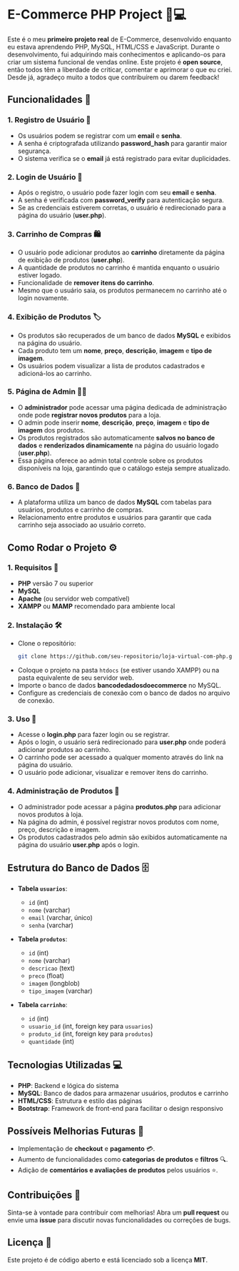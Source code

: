 # E-Commerce PHP Project 🛒💻

Este é o meu **primeiro projeto real** de E-Commerce, desenvolvido enquanto eu estava aprendendo PHP, MySQL, HTML/CSS e JavaScript. Durante o desenvolvimento, fui adquirindo mais conhecimentos e aplicando-os para criar um sistema funcional de vendas online. Este projeto é **open source**, então todos têm a liberdade de criticar, comentar e aprimorar o que eu criei. Desde já, agradeço muito a todos que contribuírem ou darem feedback!

## Funcionalidades 🚀

### 1. **Registro de Usuário** 📝
   - Os usuários podem se registrar com um **email** e **senha**.
   - A senha é criptografada utilizando **password_hash** para garantir maior segurança.
   - O sistema verifica se o **email** já está registrado para evitar duplicidades.

### 2. **Login de Usuário** 🔑
   - Após o registro, o usuário pode fazer login com seu **email** e **senha**.
   - A senha é verificada com **password_verify** para autenticação segura.
   - Se as credenciais estiverem corretas, o usuário é redirecionado para a página do usuário (**user.php**).

### 3. **Carrinho de Compras** 🛍️
   - O usuário pode adicionar produtos ao **carrinho** diretamente da página de exibição de produtos (**user.php**).
   - A quantidade de produtos no carrinho é mantida enquanto o usuário estiver logado.
   - Funcionalidade de **remover itens do carrinho**.
   - Mesmo que o usuário saia, os produtos permanecem no carrinho até o login novamente.

### 4. **Exibição de Produtos** 🏷️
   - Os produtos são recuperados de um banco de dados **MySQL** e exibidos na página do usuário.
   - Cada produto tem um **nome**, **preço**, **descrição**, **imagem** e **tipo de imagem**.
   - Os usuários podem visualizar a lista de produtos cadastrados e adicioná-los ao carrinho.

### 5. **Página de Admin** 👨‍💻
   - O **administrador** pode acessar uma página dedicada de administração onde pode **registrar novos produtos** para a loja.
   - O admin pode inserir **nome**, **descrição**, **preço**, **imagem** e **tipo de imagem** dos produtos.
   - Os produtos registrados são automaticamente **salvos no banco de dados** e **renderizados dinamicamente** na página do usuário logado (**user.php**).
   - Essa página oferece ao admin total controle sobre os produtos disponíveis na loja, garantindo que o catálogo esteja sempre atualizado.

### 6. **Banco de Dados** 💾
   - A plataforma utiliza um banco de dados **MySQL** com tabelas para usuários, produtos e carrinho de compras.
   - Relacionamento entre produtos e usuários para garantir que cada carrinho seja associado ao usuário correto.

## Como Rodar o Projeto ⚙️

### 1. **Requisitos** 🔧
   - **PHP** versão 7 ou superior
   - **MySQL**
   - **Apache** (ou servidor web compatível)
   - **XAMPP** ou **MAMP** recomendado para ambiente local

### 2. **Instalação** 🛠️
   - Clone o repositório:
     ```bash
     git clone https://github.com/seu-repositorio/loja-virtual-com-php.git
     ```
   - Coloque o projeto na pasta `htdocs` (se estiver usando XAMPP) ou na pasta equivalente de seu servidor web.
   - Importe o banco de dados **bancodedadosdoecommerce** no MySQL.
   - Configure as credenciais de conexão com o banco de dados no arquivo de conexão.

### 3. **Uso** 📱
   - Acesse o **login.php** para fazer login ou se registrar.
   - Após o login, o usuário será redirecionado para **user.php** onde poderá adicionar produtos ao carrinho.
   - O carrinho pode ser acessado a qualquer momento através do link na página do usuário.
   - O usuário pode adicionar, visualizar e remover itens do carrinho.

### 4. **Administração de Produtos** 🔧
   - O administrador pode acessar a página **produtos.php** para adicionar novos produtos à loja.
   - Na página do admin, é possível registrar novos produtos com nome, preço, descrição e imagem.
   - Os produtos cadastrados pelo admin são exibidos automaticamente na página do usuário **user.php** após o login.

## Estrutura do Banco de Dados 🗄️

- **Tabela `usuarios`**:
  - `id` (int)
  - `nome` (varchar)
  - `email` (varchar, único)
  - `senha` (varchar)

- **Tabela `produtos`**:
  - `id` (int)
  - `nome` (varchar)
  - `descricao` (text)
  - `preco` (float)
  - `imagem` (longblob)
  - `tipo_imagem` (varchar)

- **Tabela `carrinho`**:
  - `id` (int)
  - `usuario_id` (int, foreign key para `usuarios`)
  - `produto_id` (int, foreign key para `produtos`)
  - `quantidade` (int)

## Tecnologias Utilizadas 💻

- **PHP**: Backend e lógica do sistema
- **MySQL**: Banco de dados para armazenar usuários, produtos e carrinho
- **HTML/CSS**: Estrutura e estilo das páginas
- **Bootstrap**: Framework de front-end para facilitar o design responsivo

## Possíveis Melhorias Futuras 🚧

- Implementação de **checkout** e **pagamento** 💳.
- Aumento de funcionalidades como **categorias de produtos** e **filtros** 🔍.
- Adição de **comentários e avaliações de produtos** pelos usuários ⭐.

## Contribuições 🤝

Sinta-se à vontade para contribuir com melhorias! Abra um **pull request** ou envie uma **issue** para discutir novas funcionalidades ou correções de bugs.

## Licença 📜

Este projeto é de código aberto e está licenciado sob a licença **MIT**.
